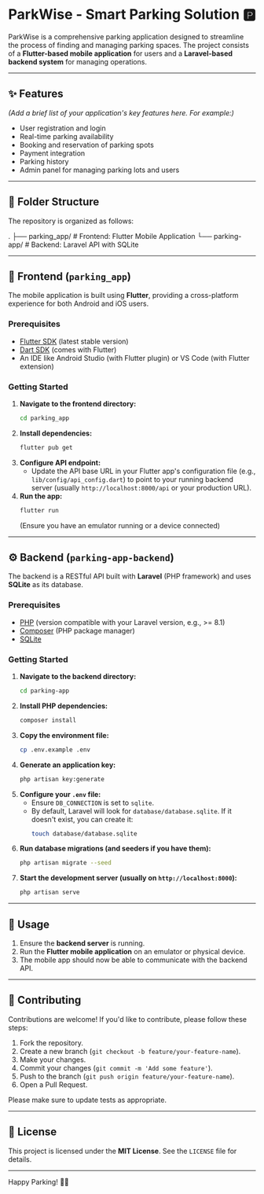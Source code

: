 # ParkWise - Smart Parking Solution 🅿️

ParkWise is a comprehensive parking application designed to streamline the process of finding and managing parking spaces. The project consists of a **Flutter-based mobile application** for users and a **Laravel-based backend system** for managing operations.

---

## ✨ Features

*(Add a brief list of your application's key features here. For example:)*
* User registration and login
* Real-time parking availability
* Booking and reservation of parking spots
* Payment integration
* Parking history
* Admin panel for managing parking lots and users

---

## 📂 Folder Structure

The repository is organized as follows:

.
├── parking_app/        # Frontend: Flutter Mobile Application
└── parking-app/        # Backend: Laravel API with SQLite


---

## 📱 Frontend (`parking_app`)

The mobile application is built using **Flutter**, providing a cross-platform experience for both Android and iOS users.

### Prerequisites

* [Flutter SDK](https://flutter.dev/docs/get-started/install) (latest stable version)
* [Dart SDK](https://dart.dev/get-dart) (comes with Flutter)
* An IDE like Android Studio (with Flutter plugin) or VS Code (with Flutter extension)

### Getting Started

1.  **Navigate to the frontend directory:**
    ```bash
    cd parking_app
    ```
2.  **Install dependencies:**
    ```bash
    flutter pub get
    ```
3.  **Configure API endpoint:**
    * Update the API base URL in your Flutter app's configuration file (e.g., `lib/config/api_config.dart`) to point to your running backend server (usually `http://localhost:8000/api` or your production URL).
4.  **Run the app:**
    ```bash
    flutter run
    ```
    (Ensure you have an emulator running or a device connected)

---

## ⚙️ Backend (`parking-app-backend`)

The backend is a RESTful API built with **Laravel** (PHP framework) and uses **SQLite** as its database.

### Prerequisites

* [PHP](https://www.php.net/downloads.php) (version compatible with your Laravel version, e.g., >= 8.1)
* [Composer](https://getcomposer.org/download/) (PHP package manager)
* [SQLite](https://www.sqlite.org/index.html)

### Getting Started

1.  **Navigate to the backend directory:**
    ```bash
    cd parking-app
    ```
2.  **Install PHP dependencies:**
    ```bash
    composer install
    ```
3.  **Copy the environment file:**
    ```bash
    cp .env.example .env
    ```
4.  **Generate an application key:**
    ```bash
    php artisan key:generate
    ```
5.  **Configure your `.env` file:**
    * Ensure `DB_CONNECTION` is set to `sqlite`.
    * By default, Laravel will look for `database/database.sqlite`. If it doesn't exist, you can create it:
        ```bash
        touch database/database.sqlite
        ```
6.  **Run database migrations (and seeders if you have them):**
    ```bash
    php artisan migrate --seed
    ```
7.  **Start the development server (usually on `http://localhost:8000`):**
    ```bash
    php artisan serve
    ```

---

## 🚀 Usage

1.  Ensure the **backend server** is running.
2.  Run the **Flutter mobile application** on an emulator or physical device.
3.  The mobile app should now be able to communicate with the backend API.

---

## 🤝 Contributing

Contributions are welcome! If you'd like to contribute, please follow these steps:

1.  Fork the repository.
2.  Create a new branch (`git checkout -b feature/your-feature-name`).
3.  Make your changes.
4.  Commit your changes (`git commit -m 'Add some feature'`).
5.  Push to the branch (`git push origin feature/your-feature-name`).
6.  Open a Pull Request.

Please make sure to update tests as appropriate.

---

## 📄 License

This project is licensed under the **MIT License**. See the `LICENSE` file for details.


---

Happy Parking! 🚗💨
